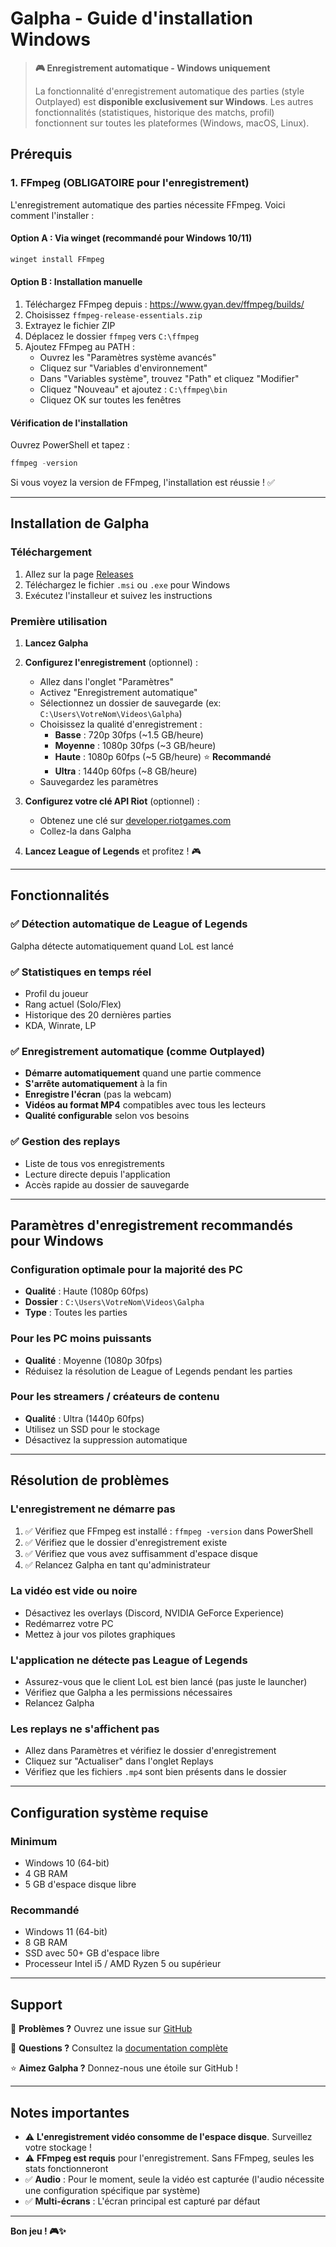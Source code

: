 # Galpha - Guide d'installation Windows

> **🎮 Enregistrement automatique - Windows uniquement**
>
> La fonctionnalité d'enregistrement automatique des parties (style Outplayed) est **disponible exclusivement sur Windows**. Les autres fonctionnalités (statistiques, historique des matchs, profil) fonctionnent sur toutes les plateformes (Windows, macOS, Linux).

## Prérequis

### 1. FFmpeg (OBLIGATOIRE pour l'enregistrement)

L'enregistrement automatique des parties nécessite FFmpeg. Voici comment l'installer :

#### Option A : Via winget (recommandé pour Windows 10/11)
```powershell
winget install FFmpeg
```

#### Option B : Installation manuelle
1. Téléchargez FFmpeg depuis : https://www.gyan.dev/ffmpeg/builds/
2. Choisissez `ffmpeg-release-essentials.zip`
3. Extrayez le fichier ZIP
4. Déplacez le dossier `ffmpeg` vers `C:\ffmpeg`
5. Ajoutez FFmpeg au PATH :
   - Ouvrez les "Paramètres système avancés"
   - Cliquez sur "Variables d'environnement"
   - Dans "Variables système", trouvez "Path" et cliquez "Modifier"
   - Cliquez "Nouveau" et ajoutez : `C:\ffmpeg\bin`
   - Cliquez OK sur toutes les fenêtres

#### Vérification de l'installation
Ouvrez PowerShell et tapez :
```powershell
ffmpeg -version
```

Si vous voyez la version de FFmpeg, l'installation est réussie ! ✅

---

## Installation de Galpha

### Téléchargement
1. Allez sur la page [Releases](https://github.com/galnir/Galpha/releases)
2. Téléchargez le fichier `.msi` ou `.exe` pour Windows
3. Exécutez l'installeur et suivez les instructions

### Première utilisation

1. **Lancez Galpha**
2. **Configurez l'enregistrement** (optionnel) :
   - Allez dans l'onglet "Paramètres"
   - Activez "Enregistrement automatique"
   - Sélectionnez un dossier de sauvegarde (ex: `C:\Users\VotreNom\Videos\Galpha`)
   - Choisissez la qualité d'enregistrement :
     - **Basse** : 720p 30fps (~1.5 GB/heure)
     - **Moyenne** : 1080p 30fps (~3 GB/heure)
     - **Haute** : 1080p 60fps (~5 GB/heure) ⭐ **Recommandé**
     - **Ultra** : 1440p 60fps (~8 GB/heure)
   - Sauvegardez les paramètres

3. **Configurez votre clé API Riot** (optionnel) :
   - Obtenez une clé sur [developer.riotgames.com](https://developer.riotgames.com)
   - Collez-la dans Galpha

4. **Lancez League of Legends** et profitez ! 🎮

---

## Fonctionnalités

### ✅ Détection automatique de League of Legends
Galpha détecte automatiquement quand LoL est lancé

### ✅ Statistiques en temps réel
- Profil du joueur
- Rang actuel (Solo/Flex)
- Historique des 20 dernières parties
- KDA, Winrate, LP

### ✅ Enregistrement automatique (comme Outplayed)
- **Démarre automatiquement** quand une partie commence
- **S'arrête automatiquement** à la fin
- **Enregistre l'écran** (pas la webcam)
- **Vidéos au format MP4** compatibles avec tous les lecteurs
- **Qualité configurable** selon vos besoins

### ✅ Gestion des replays
- Liste de tous vos enregistrements
- Lecture directe depuis l'application
- Accès rapide au dossier de sauvegarde

---

## Paramètres d'enregistrement recommandés pour Windows

### Configuration optimale pour la majorité des PC
- **Qualité** : Haute (1080p 60fps)
- **Dossier** : `C:\Users\VotreNom\Videos\Galpha`
- **Type** : Toutes les parties

### Pour les PC moins puissants
- **Qualité** : Moyenne (1080p 30fps)
- Réduisez la résolution de League of Legends pendant les parties

### Pour les streamers / créateurs de contenu
- **Qualité** : Ultra (1440p 60fps)
- Utilisez un SSD pour le stockage
- Désactivez la suppression automatique

---

## Résolution de problèmes

### L'enregistrement ne démarre pas
1. ✅ Vérifiez que FFmpeg est installé : `ffmpeg -version` dans PowerShell
2. ✅ Vérifiez que le dossier d'enregistrement existe
3. ✅ Vérifiez que vous avez suffisamment d'espace disque
4. ✅ Relancez Galpha en tant qu'administrateur

### La vidéo est vide ou noire
- Désactivez les overlays (Discord, NVIDIA GeForce Experience)
- Redémarrez votre PC
- Mettez à jour vos pilotes graphiques

### L'application ne détecte pas League of Legends
- Assurez-vous que le client LoL est bien lancé (pas juste le launcher)
- Vérifiez que Galpha a les permissions nécessaires
- Relancez Galpha

### Les replays ne s'affichent pas
- Allez dans Paramètres et vérifiez le dossier d'enregistrement
- Cliquez sur "Actualiser" dans l'onglet Replays
- Vérifiez que les fichiers `.mp4` sont bien présents dans le dossier

---

## Configuration système requise

### Minimum
- Windows 10 (64-bit)
- 4 GB RAM
- 5 GB d'espace disque libre

### Recommandé
- Windows 11 (64-bit)
- 8 GB RAM
- SSD avec 50+ GB d'espace libre
- Processeur Intel i5 / AMD Ryzen 5 ou supérieur

---

## Support

🐛 **Problèmes ?** Ouvrez une issue sur [GitHub](https://github.com/galnir/Galpha/issues)

💬 **Questions ?** Consultez la [documentation complète](https://github.com/galnir/Galpha)

⭐ **Aimez Galpha ?** Donnez-nous une étoile sur GitHub !

---

## Notes importantes

- ⚠️ **L'enregistrement vidéo consomme de l'espace disque**. Surveillez votre stockage !
- ⚠️ **FFmpeg est requis** pour l'enregistrement. Sans FFmpeg, seules les stats fonctionneront
- ✅ **Audio** : Pour le moment, seule la vidéo est capturée (l'audio nécessite une configuration spécifique par système)
- ✅ **Multi-écrans** : L'écran principal est capturé par défaut

---

**Bon jeu ! 🎮✨**
